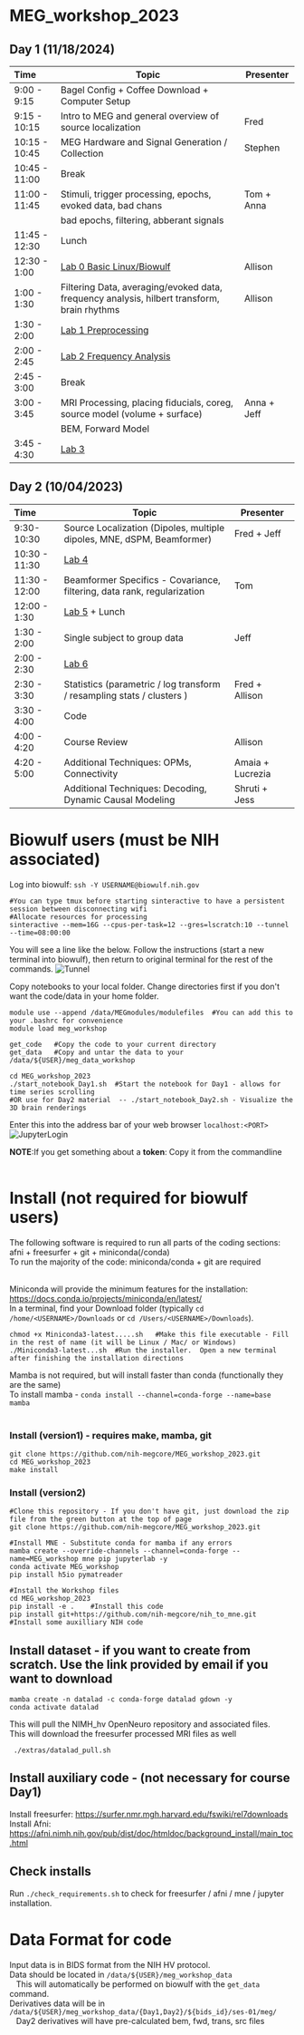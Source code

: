 # MEG_workshop_2023  

## Day 1 (11/18/2024)
| Time  | Topic | Presenter |
| :---- | ---- | ---- |
| 9:00 - 9:15 | Bagel Config + Coffee Download + Computer Setup |
| 9:15 - 10:15 | Intro to MEG and general overview of source localization | Fred |
| 10:15 - 10:45 | MEG Hardware and Signal Generation / Collection | Stephen | 
| 10:45 - 11:00 | Break
| 11:00 - 11:45 | Stimuli, trigger processing, epochs, evoked data, bad chans | Tom + Anna |
|  |  bad epochs, filtering, abberant signals | 
| 11:45 - 12:30 | Lunch  
| 12:30 - 1:00 | [Lab 0 Basic Linux/Biowulf]() | Allison | 
| 1:00 - 1:30 | Filtering Data, averaging/evoked data, frequency analysis, hilbert transform, brain rhythms | Allison | 
| 1:30 - 2:00 | [Lab 1 Preprocessing](https://github.com/nih-megcore/NIMH_MEG_workshop/blob/main/Day1/Lab1_preprocessing.ipynb) | 
| 2:00 - 2:45 | [Lab 2 Frequency Analysis](https://github.com/nih-megcore/MEG_workshop_2023/blob/main/Day1/Lab2_frequency_analysis.ipynb) |
| 2:45 - 3:00 | Break | 
| 3:00 - 3:45 | MRI Processing, placing fiducials, coreg, source model (volume + surface) | Anna + Jeff |
| | BEM, Forward Model | 
| 3:45 - 4:30 | [Lab 3](https://github.com/nih-megcore/MEG_workshop_2023/blob/main/Day1/Lab3_MRI_processing.ipynb) |

## Day 2 (10/04/2023)
| Time  | Topic | Presenter |
| :---- | ---- | ---- |
| 9:30-10:30 | Source Localization (Dipoles, multiple dipoles, MNE, dSPM, Beamformer) | Fred + Jeff | 
| 10:30 - 11:30 | [Lab 4](https://github.com/nih-megcore/MEG_workshop_2023/blob/main/Day2/Lab4_SourceLocalization.ipynb) | 
| 11:30 - 12:00 | Beamformer Specifics - Covariance, filtering, data rank, regularization | Tom |
| 12:00 - 1:30| [Lab 5](https://github.com/nih-megcore/MEG_workshop_2023/blob/main/Day2/Lab5_Beamforming.ipynb) + Lunch |
| 1:30 - 2:00 | Single subject to group data | Jeff |
| 2:00 - 2:30 | [Lab 6](https://github.com/nih-megcore/MEG_workshop_2023/blob/main/Day2/Lab6_MakingGroupData.ipynb)  |
| 2:30 - 3:30 | Statistics (parametric / log transform / resampling stats / clusters ) | Fred + Allison |
| 3:30 - 4:00 | Code | 
| 4:00 - 4:20 | Course Review | Allison |
| 4:20 - 5:00 | Additional Techniques: OPMs,  Connectivity | Amaia + Lucrezia |
| | Additional Techniques: Decoding, Dynamic Causal Modeling | Shruti + Jess |

# Biowulf users (must be NIH associated)
Log into biowulf:  `ssh -Y USERNAME@biowulf.nih.gov`
```
#You can type tmux before starting sinteractive to have a persistent session between disconnecting wifi
#Allocate resources for processing
sinteractive --mem=16G --cpus-per-task=12 --gres=lscratch:10 --tunnel --time=08:00:00
```
You will see a line like the below. Follow the instructions (start a new terminal into biowulf), then return to original terminal for the rest of the commands.
![Tunnel](extras/images/tunnel_prompt.png)

Copy notebooks to your local folder.  Change directories first if you don't want the code/data in your home folder.
```
module use --append /data/MEGmodules/modulefiles  #You can add this to your .bashrc for convenience
module load meg_workshop

get_code   #Copy the code to your current directory
get_data   #Copy and untar the data to your /data/${USER}/meg_data_workshop

cd MEG_workshop_2023
./start_notebook_Day1.sh  #Start the notebook for Day1 - allows for time series scrolling
#OR use for Day2 material  -- ./start_notebook_Day2.sh - Visualize the 3D brain renderings
```

Enter this into the address bar of your web browser `localhost:<PORT>` <br>
![JupyterLogin](extras/images/Jupyter_login.png)

**NOTE**:If you get something about a **token**: Copy it from the commandline<br><br>

# Install (not required for biowulf users)
The following software is required to run all parts of the coding sections: afni + freesurfer + git + miniconda(/conda) <br>
To run the majority of the code: miniconda/conda + git are required <br><br>

Miniconda will provide the minimum features for the installation:<br>
https://docs.conda.io/projects/miniconda/en/latest/    <br>
In a terminal, find your Download folder (typically `cd /home/<USERNAME>/Downloads`  or `cd /Users/<USERNAME>/Downloads`).  <br>
```
chmod +x Miniconda3-latest.....sh   #Make this file executable - Fill in the rest of name (it will be Linux / Mac/ or Windows)
./Miniconda3-latest...sh  #Run the installer.  Open a new terminal after finishing the installation directions
```

Mamba is not required, but will install faster than conda (functionally they are the same) <br>
To install mamba - `conda install --channel=conda-forge --name=base mamba`
<br><br>
### Install (version1) - requires make, mamba, git
```
git clone https://github.com/nih-megcore/MEG_workshop_2023.git
cd MEG_workshop_2023
make install 
```

### Install (version2) 
```
#Clone this repository - If you don't have git, just download the zip file from the green button at the top of page
git clone https://github.com/nih-megcore/MEG_workshop_2023.git

#Install MNE - Substitute conda for mamba if any errors
mamba create --override-channels --channel=conda-forge --name=MEG_workshop mne pip jupyterlab -y
conda activate MEG_workshop
pip install h5io pymatreader

#Install the Workshop files
cd MEG_workshop_2023
pip install -e .    #Install this code
pip install git+https://github.com/nih-megcore/nih_to_mne.git  #Install some auxilliary NIH code
```

## Install dataset - if you want to create from scratch.  Use the link provided by email if you want to download
```
mamba create -n datalad -c conda-forge datalad gdown -y
conda activate datalad
```
This will pull the NIMH_hv OpenNeuro repository and associated files. <br>
This will download the freesurfer processed MRI files as well
```
 ./extras/datalad_pull.sh
```

## Install auxiliary code - (not necessary for course Day1)
Install freesurfer: https://surfer.nmr.mgh.harvard.edu/fswiki/rel7downloads <br>
Install Afni: https://afni.nimh.nih.gov/pub/dist/doc/htmldoc/background_install/main_toc.html <br>


## Check installs
Run `./check_requirements.sh` to check for freesurfer / afni / mne / jupyter installation.

# Data Format for code
Input data is in BIDS format from the NIH HV protocol. <br>
Data should be located in `/data/${USER}/meg_workshop_data` <br>
&nbsp;&nbsp; This will automatically be performed on biowulf with the `get_data` command. <br>
Derivatives data will be in `/data/${USER}/meg_workshop_data/{Day1,Day2}/${bids_id}/ses-01/meg/` <br>
&nbsp;&nbsp; Day2 derivatives will have pre-calculated bem, fwd, trans, src files <br>
